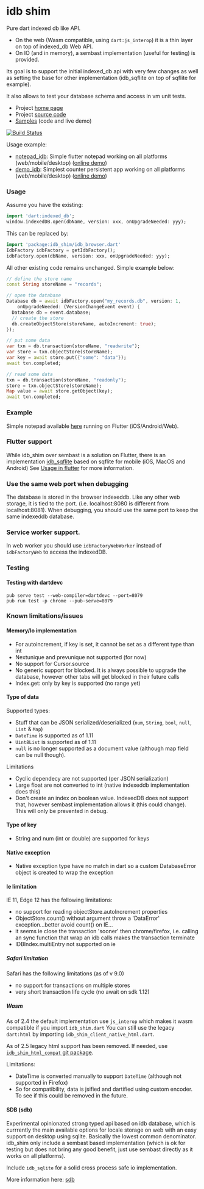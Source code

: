 # idb shim

Pure dart indexed db like API.

* On the web (Wasm compatible, using `dart:js_interop`) it is a thin layer on top of indexed_db Web API.
* On IO (and in memory), a sembast implementation (useful for testing) is provided. 

Its goal is to support the initial indexed_db api with very few changes as well as setting the base 
for other implementation (idb_sqflite on top of sqflite for example).

It also allows to test your database schema and access in vm unit tests.

* Project [home page](https://tekartik.github.io/idb_shim.dart/)
* Project [source code](https://github.com/tekartik/idb_shim.dart)
* [Samples](https://tekartik.github.io/idb_shim_samples.dart) (code and live demo)

[![Build Status](https://travis-ci.org/tekartik/idb_shim.dart.svg?branch=master)](https://travis-ci.org/tekartik/idb_shim.dart)

Usage example:
* [notepad_idb](https://github.com/alextekartik/flutter_app_example/tree/master/notepad_idb): Simple flutter notepad working on all platforms (web/mobile/desktop)
  ([online demo](https://alextekartik.github.io/flutter_app_example/notepad_idb/))
* [demo_idb](https://github.com/alextekartik/flutter_app_example/tree/master/demo_idb): Simplest counter persistent app working on all platforms (web/mobile/desktop)
  ([online demo](https://alextekartik.github.io/flutter_app_example/demo_idb/))
  

### Usage

Assume you have the existing:

```dart
import 'dart:indexed_db';
window.indexedDB.open(dbName, version: xxx, onUpgradeNeeded: yyy);
```

This can be replaced by:

```dart
import 'package:idb_shim/idb_browser.dart'
IdbFactory idbFactory = getIdbFactory();
idbFactory.open(dbName, version: xxx, onUpgradeNeeded: yyy);
```

All other existing code remains unchanged. Simple example below:

```dart
// define the store name
const String storeName = "records";

// open the database
Database db = await idbFactory.open("my_records.db", version: 1,
    onUpgradeNeeded: (VersionChangeEvent event) {
  Database db = event.database;
  // create the store
  db.createObjectStore(storeName, autoIncrement: true);
});

// put some data
var txn = db.transaction(storeName, "readwrite");
var store = txn.objectStore(storeName);
var key = await store.put({"some": "data"});
await txn.completed;

// read some data
txn = db.transaction(storeName, "readonly");
store = txn.objectStore(storeName);
Map value = await store.getObject(key);
await txn.completed;
```

### Example

Simple notepad available [here](https://github.com/alextekartik/flutter_app_example/tree/master/notepad) running on
Flutter (iOS/Android/Web).

### Flutter support

While idb_shim over sembast is a solution on Flutter, there is an implementation [idb_sqflite](https://pub.dev/packages/idb_sqflite) based on sqflite for mobile (iOS, MacOS and Android)
See [Usage in flutter](https://github.com/tekartik/idb_shim.dart/blob/master/idb_shim/doc/sdb.md) for more information.

### Use the same web port when debugging

The database is stored in the browser indexeddb. Like any other web storage, it is tied to the port. (i.e. localhost:8080 is different from localhost:8081).
When debugging, you should use the same port to keep the same indexeddb database.

### Service worker support.

In web worker you should use `idbFactoryWebWorker` instead of `idbFactoryWeb` to access the indexedDB.

### Testing

#### Testing with dartdevc

    pub serve test --web-compiler=dartdevc --port=8079
    pub run test -p chrome --pub-serve=8079

### Known limitations/issues

#### Memory/Io implementation

* For autoincrement, if key is set, it cannot be set as a different type than int
* Nextunique and prevunique not supported (for now)
* No support for Cursor.source
* No generic support for blocked. It is always possible to upgrade the database, however other tabs will get blocked in their future calls
* Index.get: only by key is supported (no range yet)

#### Type of data

Supported types:
* Stuff that can be JSON serialized/deserialized (`num`, `String`, `bool`, `null`, `List` & `Map`)
* `DateTime` is supported as of 1.11
* `Uint8List` is supported as of 1.11
* `null` is no longer supported as a document value (although map field can be null though).

Limitations
* Cyclic dependecy are not supported (per JSON serialization)
* Large float are not converted to int (native indexeddb implementation does this)
* Don't create an index on boolean value. IndexedDB does not support that, however sembast implementation allows it (this could change). This will only be prevented in debug.

#### Type of key

* String and num (int or double) are supported for keys

#### Native exception

* Native exception type have no match in dart so a custom DatabaseError object is created to wrap the exception

#### Ie limitation

IE 11, Edge 12 has the following limitations:

* no support for reading objectStore.autoIncrement properties
* ObjectStore.count() without argument throw a 'DataError' exception...better avoid count() on IE...
* it seems ie close the transaction 'sooner' then chrome/firefox, i.e. calling an sync function that wrap an idb calls
  makes the transaction terminate
* IDBIndex.multiEntry not supported on ie

##### Safari limitation

Safari has the following limitations (as of v 9.0)

* no support for transactions on multiple stores
* very short transaction life cycle (no await on sdk 1.12)

##### Wasm

As of 2.4 the default implementation use `js_interop` which makes it wasm compatible if you import `idb_shim.dart`
You can still use the legacy `dart:html` by importing `idb_shim_client_native_html.dart`. 

As of 2.5 legacy html support has been removed. If needed, use
[`idb_shim_html_compat` git package](https://github.com/tekartik/idb_shim_more.dart/tree/main/packages/idb_shim_html_compat).

Limitations:
- DateTime is converted manually to support `DateTime` (although not supported in Firefox)
- So for compatibility, data is jsified and dartified using custom encoder. To see if this could be removed in the future.

#### SDB (sdb)

Experimental opinionated strong typed api based on idb database, which is currrently
the main available options for locale storage on web with an easy support on desktop
using sqlite. Basically the lowest common denominator. idb_shim only include a sembast based implementation (which is ok
for testing but does not bring any good benefit, just use sembast directly as it works on all platforms).

Include `idb_sqlite` for a solid cross process safe io implementation.

More information here: [sdb](https://github.com/tekartik/idb_shim.dart/blob/master/idb_shim/doc/sdb.md)